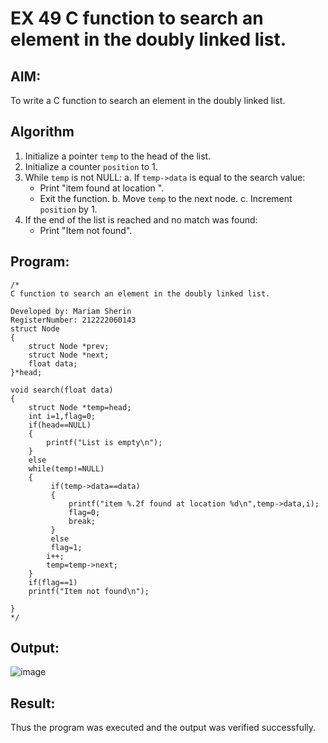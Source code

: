 # EX 49 C function to search an element in the doubly linked list.
## AIM:
To write a C function to search an element in the doubly linked list.

## Algorithm
1. Initialize a pointer `temp` to the head of the list.
2. Initialize a counter `position` to 1.
3. While `temp` is not NULL:
   a. If `temp->data` is equal to the search value:
      - Print "item <value> found at location <position>".
      - Exit the function.
   b. Move `temp` to the next node.
   c. Increment `position` by 1.
4. If the end of the list is reached and no match was found:
   - Print "Item not found".
 

## Program:
```
/*
C function to search an element in the doubly linked list.

Developed by: Mariam Sherin
RegisterNumber: 212222060143
struct Node
{
    struct Node *prev;
    struct Node *next;
    float data;
}*head;

void search(float data)
{
    struct Node *temp=head;
    int i=1,flag=0;
    if(head==NULL)
    {
        printf("List is empty\n");
    }
    else
    while(temp!=NULL)
    {
         if(temp->data==data)
         {
             printf("item %.2f found at location %d\n",temp->data,i);
             flag=0;
             break;
         }
         else
         flag=1;
        i++;
        temp=temp->next;
    }
    if(flag==1)
    printf("Item not found\n");
    
}
*/
```

## Output:

![image](https://github.com/user-attachments/assets/3c5366d8-095b-4bc1-9d8d-e3f43dd53fde)


## Result:
Thus the program was executed and the output was verified successfully.
